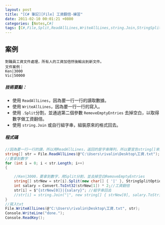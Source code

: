 ```yaml
---
layout: post
title: "[C# 筆記][File] 工資翻倍-練習"
date: 2011-02-10 00:01:21 +0800
categories: [Notes,C#]
tags: [C#,File,Split,ReadAllLines,WriteAllLines,string.Join,StringSplitOptions.RemoveEmptyEntries]
---
```


## 案例
```
對職員工資文件處理，所有人的工資加倍然後輸出到新文件。    
文件案例：    
Ken|3000
Vic|50000
```
##### 技術要點：
- 使用 `ReadAllLines`，因為要一行一行的讀取數據。 
- 使用 `WriteAllLines`，因為要一行一行的寫入。
- 使用 `.Split`分割，並通過第二個參數 `RemoveEmptyEntries` 去掉空白，以取得數字做工資翻倍。
- 使用 `string.Join` 或自行組字串，組裝原來的格式回去。

##### 程式碼
```c#
//因為要一行一行的讀，所以用ReadAllLines，返回的是字串陣列，所以要宣告string[]來接
string[] str = File.ReadAllLines(@"C:\Users\rivalin\Desktop\工資.txt");
//要拿到數字
for (int i = 0; i < str.Length; i++)
{

    //Ken|3000，要拿到數字，用Split分割，並去掉空白RemoveEmptyEntries
    string[] strNew = str[i].Split(new char[] { '|' }, StringSplitOptions.RemoveEmptyEntries);
    int salary = Convert.ToInt32(strNew[1]) * 2;//工資翻倍
    str[i] = $"{strNew[0]}|{salary}"; //組字串回去
    //str[i] = string.Join("|", new string[] { strNew[0], salary.ToString() }); //string.Join組回去
}
//寫入txt
File.WriteAllLines(@"C:\Users\rivalin\Desktop\工資.txt", str);
Console.WriteLine("done.");
Console.ReadKey();
```

